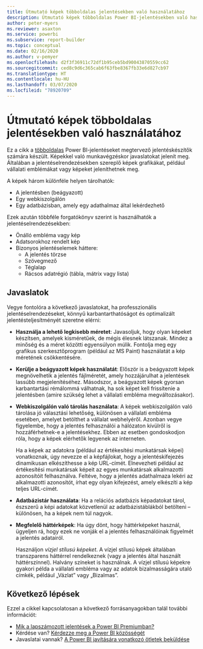 ```yaml
---
title: Útmutató képek többoldalas jelentésekben való használatához
description: Útmutató képek többoldalas Power BI-jelentésekben való használatához.
author: peter-myers
ms.reviewer: asaxton
ms.service: powerbi
ms.subservice: report-builder
ms.topic: conceptual
ms.date: 02/16/2020
ms.author: v-pemyer
ms.openlocfilehash: d2f3f36911c72df1b95ceb5bd90043870559cc62
ms.sourcegitcommit: ced8c9d6c365cab6f63fbe8367fb33e6d827cb97
ms.translationtype: HT
ms.contentlocale: hu-HU
ms.lasthandoff: 03/07/2020
ms.locfileid: "78920709"
---
```

# <a name="image-use-guidance-for-paginated-reports"></a>Útmutató képek többoldalas jelentésekben való használatához

Ez a cikk a [többoldalas](../paginated-reports/paginated-reports-report-builder-power-bi.md) Power BI-jelentéseket megtervező jelentéskészítők számára készült. Képekkel való munkavégzéskor javaslatokat jelenít meg. Általában a jelentéselrendezésekben szereplő képek grafikákat, például vállalati emblémákat vagy képeket jeleníthetnek meg.

A képek három különféle helyen tárolhatók:

- A jelentésben (beágyazott)
- Egy webkiszolgálón
- Egy adatbázisban, amely egy adathalmaz által lekérdezhető

Ezek azután többféle forgatókönyv szerint is használhatók a jelentéselrendezésekben:

- Önálló embléma vagy kép
- Adatsorokhoz rendelt kép
- Bizonyos jelentéselemek háttere:
  - A jelentés törzse
  - Szövegmező
  - Téglalap
  - Rácsos adatrégió (tábla, mátrix vagy lista)

## <a name="suggestions"></a>Javaslatok

Vegye fontolóra a következő javaslatokat, ha professzionális jelentéselrendezéseket, könnyű karbantarthatóságot és optimalizált jelentésteljesítményét szeretne elérni:

- **Használja a lehető legkisebb méretet**: Javasoljuk, hogy olyan képeket készítsen, amelyek kisméretűek, de mégis élesnek látszanak. Mindez a minőség és a méret közötti egyensúlyon múlik. Fontolja meg egy grafikus szerkesztőprogram (például az MS Paint) használatát a kép méretének csökkentésére.
- **Kerülje a beágyazott képek használatát**: Először is a beágyazott képek megnövelhetik a jelentés fájlméretét, amely hozzájárulhat a jelentések lassúbb megjelenítéséhez. Másodszor, a beágyazott képek gyorsan karbantartási rémálommá válhatnak, ha sok képet kell frissítenie a jelentésben (amire szükség lehet a vállalati embléma megváltozásakor).
- **Webkiszolgálón való tárolás használata**: A képek webkiszolgálón való tárolása jó választási lehetőség, különösen a vállalati embléma esetében, amelyet betölthet a vállalat webhelyéről. Azonban vegye figyelembe, hogy a jelentés felhasználói a hálózaton kívülről is hozzáférhetnek-e a jelentésekhez. Ebben az esetben gondoskodjon róla, hogy a képek elérhetők legyenek az interneten.

    Ha a képek az adatokra (például az értékesítési munkatársak képei) vonatkoznak, úgy nevezze el a képfájlokat, hogy a jelentéskifejezés dinamikusan elkészíthesse a kép URL-címét. Elnevezheti például az értékesítési munkatársak képeit az egyes munkatársak alkalmazotti azonosítóit felhasználva. Feltéve, hogy a jelentés adathalmaza lekéri az alkalmazotti azonosítót, írhat egy olyan kifejezést, amely elkészíti a kép teljes URL-címét.
- **Adatbázistár használata**: Ha a relációs adatbázis képadatokat tárol, észszerű a képi adatokat közvetlenül az adatbázistáblákból betölteni – különösen, ha a képek nem túl nagyok.
- **Megfelelő háttérképek**: Ha úgy dönt, hogy háttérképeket használ, ügyeljen rá, hogy ezek ne vonják el a jelentés felhasználóinak figyelmét a jelentés adatairól. 

    Használjon _vízjel stílusú képeket_. A vízjel stílusú képek általában transzparens háttérrel rendelkeznek (vagy a jelentés által használt háttérszínnel). Halvány színeket is használnak. A vízjel stílusú képekre gyakori példa a vállalati embléma vagy az adatok bizalmasságára utaló címkék, például „Vázlat” vagy „Bizalmas”.

## <a name="next-steps"></a>Következő lépések

Ezzel a cikkel kapcsolatosan a következő forrásanyagokban talál további információt:

- [Mik a lapszámozott jelentések a Power BI Premiumban?](../paginated-reports/paginated-reports-report-builder-power-bi.md)
- Kérdése van? [Kérdezze meg a Power BI közösségét](https://community.powerbi.com/)
- Javaslatai vannak? [A Power BI javítására vonatkozó ötletek beküldése](https://ideas.powerbi.com/)
